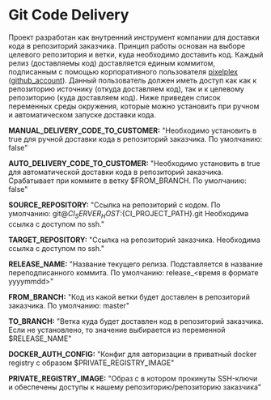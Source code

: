 # Git Code Delivery 

Проект разработан как внутренний инструмент компании для доставки кода в репозиторий заказчика.
Принцип работы основан на выборе целевого репозитория и ветки, куда необходимо доставить код. Каждый релиз (доставляемы код) доставляется единым коммитом, подписанным с помощью корпоративного пользователя [pixelplex](https://gitlab.pixelplex.by/pixelplex) ([github_account](https://github.com/pixelplex)). Данный пользователь должен иметь доступ как как к репозиторию источнику (откуда доставляем код), так и к целевому репозиторию (куда доставляем код). Ниже приведен список переменных среды окружения, которые можно установить при ручном и автоматическом запуске доставки кода.

  **MANUAL_DELIVERY_CODE_TO_CUSTOMER:**
    "Необходимо установить в true для ручной доставки кода в репозиторий заказчика. По умолчанию: false"

  **AUTO_DELIVERY_CODE_TO_CUSTOMER:** 
    "Необходимо установить в true для автоматической доставки кода в репозиторий заказчика. Срабатывает при коммите в ветку $FROM_BRANCH. По умолчанию: false" 

  **SOURCE_REPOSITORY:** 
    "Ссылка на репозиторий с кодом. По умолчанию: git@${CI_SERVER_HOST}:${CI_PROJECT_PATH}.git Необходима ссылка с доступом по ssh."

  **TARGET_REPOSITORY:** 
    "Ссылка на репозиторий заказчика. Необходима ссылка с доступом по ssh."

  **RELEASE_NAME:** 
    "Название текущего релиза. Подставляется в название переподписанного коммита. По умолчанию: release_<время в формате yyyymmdd>"

  **FROM_BRANCH:**
    "Код из какой ветки будет доставлен в репозиторий заказчика. По умолчанию: master"

  **TO_BRANCH:** 
    "Ветка куда будет доставлен код в репозиторий заказчика. Если не установлено, то значение выбирается из переменной $RELEASE_NAME"

  **DOCKER_AUTH_CONFIG:** 
    "Конфиг для авторизации в приватный docker registry с образом $PRIVATE_REGISTRY_IMAGE"

  **PRIVATE_REGISTRY_IMAGE:** 
    "Образ с в котором прокинуты SSH-ключи и обеспечены доступы к нашему репозиторию/репозиторию заказчика"

